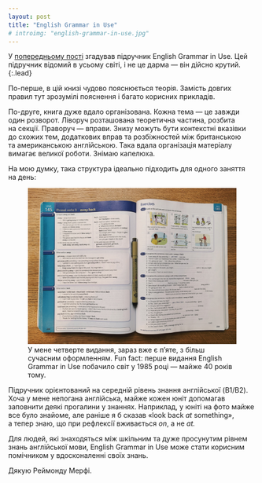 ```yaml
---
layout: post
title: "English Grammar in Use"
# introimg: "english-grammar-in-use.jpg"
---
```


У [попередньому пості](/blog/everyday-things-table/) згадував підручник English Grammar in Use. Цей підручник відомий в усьому світі, і не це дарма — він дійсно крутий.
{:.lead}

По-перше, в цій книзі чудово пояснюється теорія. Замість довгих правил тут зрозумілі пояснення і багато корисних прикладів.

По-друге, книга дуже вдало організована. Кожна тема — це завжди один розворот. Ліворуч розташована теоретична частина, розбита на секції. Праворуч — вправи. Знизу можуть бути контекстні вказівки до схожих тем, додаткових вправ та розбіжностей між британською та американською англійською. Така вдала організація матеріалу вимагає великої роботи. Знімаю капелюха.

На мою думку, така структура ідеально підходить для одного заняття на день:

<!-- more -->

<figure class="figure--wide">
  <img src="/i/blog/english-grammar-in-use/english-grammar-in-use.jpg" alt="English Grammar in Use, Unit 145">
	  <figcaption>У мене четверте видання, зараз вже є пʼяте, з більш сучасним оформленням. Fun fact: перше видання English Grammar in Use побачило світ у 1985 році — майже 40 років тому.</figcaption>
</figure>

Підручник орієнтований на середній рівень знання англійської (B1/B2). Хоча у мене непогана англійська, майже кожен юніт допомагав заповнити деякі прогалини у знаннях. Наприклад, у юніті на фото майже все було знайоме, але раніше я б сказав «look back *at* something», а тепер знаю, що при рефлексії вживається *on*, а не *at.*

Для людей, які знаходяться між шкільним та дуже просунутим рівнем знань англійської мови, English Grammar in Use може стати корисним помічником у вдосконаленні своїх знань.

Дякую Реймонду Мерфі.

